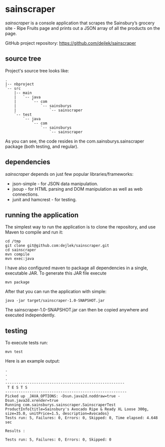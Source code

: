 sainscraper
===========

*sainscraper* is a console application that scrapes the Sainsbury’s grocery site - Ripe Fruits page and prints out 
a JSON array of all the products on the page.

GitHub project repository: https://github.com/dejlek/sainscraper

source tree
-----------

Project's source tree looks like:

    .
    |-- nbproject
    `-- src
        |-- main
        |   `-- java
        |       `-- com
        |           `-- sainsburys
        |               `-- sainscraper
        `-- test
            `-- java
                `-- com
                    `-- sainsburys
                        `-- sainscraper

As you can see, the code resides in the com.sainsburys.sainscraper package (both testing, and regular).

dependencies
------------

*sainscraper* depends on just few popular libraries/frameworks:

- json-simple - for JSON data manipulation.
- jsoup - for HTML parsing and DOM manipulation as well as web connections.
- junit and hamcrest - for testing.

running the application
-----------------------

The simplest way to run the application is to clone the repository, and use Maven to compile and run it:

    cd /tmp
    git clone git@github.com:dejlek/sainscraper.git
    cd sainscraper
    mvn compile
    mvn exec:java

I have also configured maven to package all dependencies in a single, executable JAR. To generate this JAR file
execute

    mvn package

After that you can run the application with simple:

    java -jar target/sainscraper-1.0-SNAPSHOT.jar

The sainscraper-1.0-SNAPSHOT.jar can then be copied anywhere and executed independently. 

testing
-------

To execute tests run:

`mvn test`

Here is an example output:

    .
    .
    .
    ------------------------------------------------------
     T E S T S
    -------------------------------------------------------
    Picked up _JAVA_OPTIONS: -Dsun.java2d.noddraw=true -Dsun.java2d.xrender=true
    Running com.sainsburys.sainscraper.SainscraperTest
    ProductInfo{title=Sainsbury's Avocado Ripe & Ready XL Loose 300g, size=35.0, unitPrice=1.5, description=Avocados}
    Tests run: 5, Failures: 0, Errors: 0, Skipped: 0, Time elapsed: 4.648 sec

    Results :

    Tests run: 5, Failures: 0, Errors: 0, Skipped: 0
